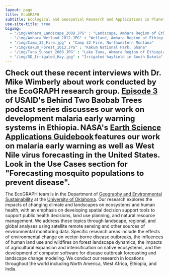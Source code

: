 ```yaml
---
layout: page
title: EcoGRAPH
subtitle: Ecological and Geospatial Research and Applications in Planetary Health
use-site-title: true
bigimg: 
  - "/img/Amhara_Landscape_2009.JPG" : "Landscape, Amhara Region of Ethiopia"
  - "/img/Amhara_Wetland_2012.JPG" : "Wetland, Amhara Region of Ethiopia"
  - "/img/Camp_32_Fire.jpg" : "Camp 32 Fire, Northwestern Montana"
  - "/img/Kakum_Forest_2013.JPG" : "Kakum National Park, Ghana"
  - "/img/Tana_Sunset_2009.JPG" : "Lake Tana, Ahmara Region of Ethiopia"
  - "/img/SD_Irrigated_Hay.jpg" : "Irrigated hayfield in South Dakota"
---
```


**<font size = "5">Check out these recent interviews with Dr. Mike Wimberly about work conducted by the EcoGRAPH research group. </font>
[<font size = "5">Episode 3</font>](https://www.usaid.gov/e-learning/global-health/between-two-baobab-trees/#/lessons/kXRl_2ev2hzzhHNekUpiqfQsdQ3w58jV) <font size = "5">of USAID's Behind Two Baobab Trees podcast series discusses our work on development malaria early warning systems in Ethiopia.</font>
<font size = "5">NASA's </font>[<font size = "5">Earth Science Applications Guidebook</font>](https://appliedsciences.nasa.gov/guidebook/) <font size = "5">features our work on malaria early warning as well as West Nile virus forecasting in the United States. Look in the Use Cases section for "Forecasting mosquito populations to prevent disease".</font>**

The EcoGRAPH team is in the Department of [Geography and Environmental Sustainability](http://www.ou.edu/ags/geography) at the [University of Oklahoma](http://www.ou.edu/). Our research explores the impacts of changing climate and landscapes on ecosystems and human health, with an emphasis on developing spatial decision support tools to support public health decisions, land use planning, and natural resource management. We address these topics through landscape, regional, and global analyses using satellite remote sensing and other sources of environmental monitoring data. Specific research areas include the effects of environmental change on vector-borne disease outbreaks, the influences of human land use and wildfires on forest landscape dynamics, the impacts of agricultural expansion and intensification on native ecosystems, and the development of computer software for disease outbreak forecasting and landscape change modeling. We conduct our research in locations throughout the world including North America, West Africa, Ethiopia, and India. 
